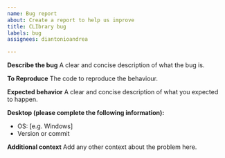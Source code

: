 ```yaml
---
name: Bug report
about: Create a report to help us improve
title: CLIbrary bug
labels: bug
assignees: diantonioandrea

---
```


**Describe the bug**
A clear and concise description of what the bug is.

**To Reproduce**
The code to reproduce the behaviour.

**Expected behavior**
A clear and concise description of what you expected to happen.

**Desktop (please complete the following information):**
 - OS: [e.g. Windows]
 - Version or commit

**Additional context**
Add any other context about the problem here.
